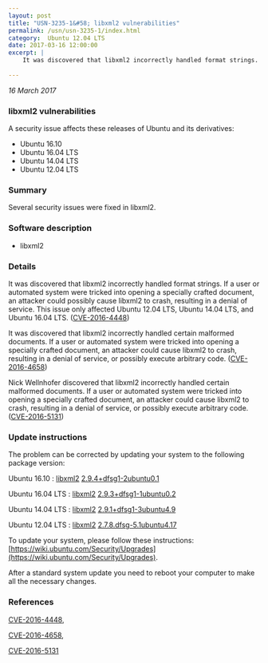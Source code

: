 ```yaml
---
layout: post
title: "USN-3235-1&#58; libxml2 vulnerabilities"
permalink: /usn/usn-3235-1/index.html
category:  Ubuntu 12.04 LTS
date: 2017-03-16 12:00:00
excerpt: |
    It was discovered that libxml2 incorrectly handled format strings. If a user or automated system were tricked into opening a specially crafted document, an attacker could possibly cause libxml2 to crash, resulting in a denial of service. This issue only affected Ubuntu 12.04 LTS, Ubuntu 14.04 LTS, and Ubuntu 16.04 LTS. ([CVE-2016-4448](http://people.ubuntu.com/~ubuntu-security/cve/CVE-2016-4448))
    
--- 
```

 
 

*16 March 2017*

### libxml2 vulnerabilities

A security issue affects these releases of Ubuntu and its derivatives:

* Ubuntu 16.10
* Ubuntu 16.04 LTS
* Ubuntu 14.04 LTS
* Ubuntu 12.04 LTS

### Summary

Several security issues were fixed in libxml2. 

### Software description

* libxml2 

### Details

It was discovered that libxml2 incorrectly handled format strings. If a user or automated system were tricked into opening a specially crafted document, an attacker could possibly cause libxml2 to crash, resulting in a denial of service. This issue only affected Ubuntu 12.04 LTS, Ubuntu 14.04 LTS, and Ubuntu 16.04 LTS. ([CVE-2016-4448](http://people.ubuntu.com/~ubuntu-security/cve/CVE-2016-4448))

It was discovered that libxml2 incorrectly handled certain malformed documents. If a user or automated system were tricked into opening a specially crafted document, an attacker could cause libxml2 to crash, resulting in a denial of service, or possibly execute arbitrary code. ([CVE-2016-4658](http://people.ubuntu.com/~ubuntu-security/cve/CVE-2016-4658))

Nick Wellnhofer discovered that libxml2 incorrectly handled certain malformed documents. If a user or automated system were tricked into opening a specially crafted document, an attacker could cause libxml2 to crash, resulting in a denial of service, or possibly execute arbitrary code. ([CVE-2016-5131](http://people.ubuntu.com/~ubuntu-security/cve/CVE-2016-5131)) 

### Update instructions

The problem can be corrected by updating your system to the following package version:

Ubuntu 16.10
 : [libxml2](https://launchpad.net/ubuntu/+source/libxml2) <span> [2.9.4+dfsg1-2ubuntu0.1](https://launchpad.net/ubuntu/+source/libxml2/2.9.4+dfsg1-2ubuntu0.1) </span> 

Ubuntu 16.04 LTS
 : [libxml2](https://launchpad.net/ubuntu/+source/libxml2) <span> [2.9.3+dfsg1-1ubuntu0.2](https://launchpad.net/ubuntu/+source/libxml2/2.9.3+dfsg1-1ubuntu0.2) </span> 

Ubuntu 14.04 LTS
 : [libxml2](https://launchpad.net/ubuntu/+source/libxml2) <span> [2.9.1+dfsg1-3ubuntu4.9](https://launchpad.net/ubuntu/+source/libxml2/2.9.1+dfsg1-3ubuntu4.9) </span> 

Ubuntu 12.04 LTS
 : [libxml2](https://launchpad.net/ubuntu/+source/libxml2) <span> [2.7.8.dfsg-5.1ubuntu4.17](https://launchpad.net/ubuntu/+source/libxml2/2.7.8.dfsg-5.1ubuntu4.17) </span> 

To update your system, please follow these instructions: [https://wiki.ubuntu.com/Security/Upgrades](https://wiki.ubuntu.com/Security/Upgrades).

After a standard system update you need to reboot your computer to make all the necessary changes. 

### References

 
 [CVE-2016-4448](http://people.ubuntu.com/~ubuntu-security/cve/CVE-2016-4448), 

 [CVE-2016-4658](http://people.ubuntu.com/~ubuntu-security/cve/CVE-2016-4658), 

 [CVE-2016-5131](http://people.ubuntu.com/~ubuntu-security/cve/CVE-2016-5131)
 

